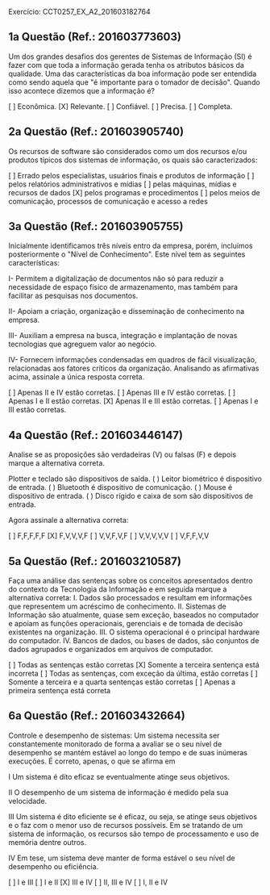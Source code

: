 Exercício: CCT0257_EX_A2_201603182764

## 1a Questão (Ref.: 201603773603)


Um dos grandes desafios dos gerentes de Sistemas de Informação (SI) é fazer com que toda a informação gerada tenha os atributos básicos da qualidade. Uma das características da boa informação pode ser entendida como sendo aquela que "é importante para o tomador de decisão". Quando isso acontece dizemos que a informação é?

[ ] Econômica.
[X] Relevante.
[ ] Confiável.
[ ] Precisa.
[ ] Completa.

## 2a Questão (Ref.: 201603905740)

Os recursos de software são considerados como um dos recursos e/ou produtos típicos dos sistemas de informação, os quais são caracterizados:

[ ] Errado	pelos especialistas, usuários finais e produtos de informação
[ ] pelos relatórios administrativos e mídias
[ ] pelas máquinas, mídias e recursos de dados
[X] pelos programas e procedimentos
[ ] pelos meios de comunicação, processos de comunicação e acesso a redes

## 3a Questão (Ref.: 201603905755)

Inicialmente identificamos três níveis entro da empresa, porém, incluímos posteriormente o "Nível de Conhecimento". Este nível tem as seguintes características:

I- Permitem a digitalização de documentos não só para reduzir a necessidade de espaço físico de armazenamento, mas também para facilitar as pesquisas nos documentos.

II- Apoiam a criação, organização e disseminação de conhecimento na empresa.

III- Auxiliam a empresa na busca, integração e implantação de novas tecnologias que agreguem valor ao negócio.

IV- Fornecem informações condensadas em quadros de fácil visualização, relacionadas aos fatores críticos da organização. Analisando as afirmativas acima, assinale a única resposta correta.


[ ] Apenas II e IV estão corretas.
[ ] Apenas III e IV estão corretas.
[ ] Apenas I e II estão corretas.
[X] Apenas II e III estão corretas.
[ ] Apenas I e III estão corretas.


## 4a Questão (Ref.: 201603446147)

Analise se as proposições são verdadeiras (V) ou falsas (F) e depois marque a alternativa correta.

Plotter e teclado são dispositivos de saída.
(   ) Leitor biométrico é dispositivo de entrada.
(   ) Bluetooth é dispositivo de comunicação.
(   ) Mouse é dispositivo de entrada.
(   ) Disco rígido e caixa de som são dispositivos de entrada.

Agora assinale a alternativa correta:

[ ] F,F,F,F,F
[X] F,V,V,V,F
[ ] V,V,F,V,F
[ ] V,V,V,V,V
[ ] V,F,F,V,V


## 5a Questão (Ref.: 201603210587)
Faça uma análise das sentenças sobre os conceitos apresentados dentro do contexto da Tecnologia da Informação e em seguida marque a alternativa correta:
I. Dados são processados e resultam em informações que representem um acréscimo de conhecimento.
II. Sistemas de Informação são atualmente, quase sem exceção, baseados no computador e apoiam as funções operacionais, gerenciais e de tomada de decisão existentes na organização.
III. O sistema operacional é o principal hardware do computador.
IV. Bancos de dados, ou bases de dados, são conjuntos de dados agrupados e organizados em arquivos de computador.

[ ] Todas as sentenças estão corretas
[X] Somente a terceira sentença está incorreta
[ ] Todas as sentenças, com exceção da última, estão corretas
[ ] Somente a terceira e a quarta sentenças estão corretas
[ ] Apenas a primeira sentença está correta

## 6a Questão (Ref.: 201603432664)

Controle e desempenho de sistemas: Um sistema necessita ser constantemente monitorado de forma a avaliar se o seu nível de desempenho se mantém estável ao longo do tempo e de suas inúmeras execuções. É correto, apenas, o que se afirma em

I Um sistema é dito eficaz se eventualmente atinge seus objetivos.

II O desempenho de um sistema de informação é medido pela sua velocidade.

III Um sistema é dito eficiente se é eficaz, ou seja, se atinge seus objetivos e o faz com o menor uso de recursos possíveis. Em se tratando de um sistema de informação, os recursos são tempo de processamento e uso de memória dentre outros.

IV Em tese, um sistema deve manter de forma estável o seu nível de desempenho ou eficiência.

[ ] I e III
[ ] I e II
[X] III e IV
[ ] II, III e IV
[ ] I, II e IV
